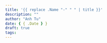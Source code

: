 ```yaml
---
title: '{{ replace .Name "-" " " | title }}'
description: ""
author: "Anh Tu"
date: { { .Date } }
draft: true
tags:
---
```

